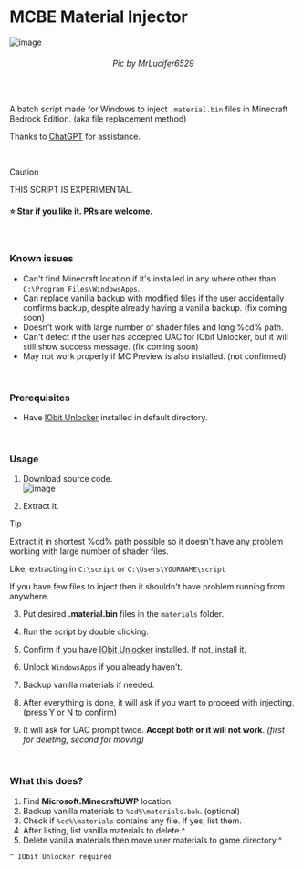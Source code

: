 # MCBE Material Injector

![image](https://github.com/user-attachments/assets/8e0d0846-3ee0-47d2-a490-4acf925c8518)

<h6 align="center"><i>Pic by MrLucifer6529</i></h6>
<br>

A batch script made for Windows to inject `.material.bin` files in Minecraft Bedrock Edition. (aka file replacement method)  

Thanks to [ChatGPT](https://chatgpt.com) for assistance.

<br>

> [!CAUTION]
> THIS SCRIPT IS EXPERIMENTAL.

#### ⭐️ Star if you like it. PRs are welcome.

<br>

### Known issues
* Can't find Minecraft location if it's installed in any where other than `C:\Program Files\WindowsApps`.
* Can replace vanilla backup with modified files if the user accidentally confirms backup, despite already having a vanilla backup. (fix coming soon)
* Doesn't work with large number of shader files and long %cd% path.
* Can't detect if the user has accepted UAC for IObit Unlocker, but it will still show success message. (fix coming soon)
* May not work properly if MC Preview is also installed. (not confirmed)

<br>

### Prerequisites
* Have [IObit Unlocker](https://www.iobit.com/en/iobit-unlocker.php) installed in default directory.

<br>

### Usage
1. Download source code.  
![image](https://github.com/user-attachments/assets/4422464e-26a3-4068-993e-adc76817ca9c)

2. Extract it.

> [!TIP]
> Extract it in shortest %cd% path possible so it doesn't have any problem working with large number of shader files.  
>
> Like, extracting in `C:\script` or `C:\Users\YOURNAME\script`  
>
> If you have few files to inject then it shouldn't have problem running from anywhere. 

3. Put desired **.material.bin** files in the `materials` folder.

4. Run the script by double clicking.

5. Confirm if you have [IObit Unlocker](https://www.iobit.com/en/iobit-unlocker.php) installed. If not, install it.

6. Unlock `WindowsApps` if you already haven't.

7. Backup vanilla materials if needed.

8. After everything is done, it will ask if you want to proceed with injecting. (press Y or N to confirm)

9. It will ask for UAC prompt twice. **Accept both or it will not work**. *(first for deleting, second for moving)*

<br>

### What this does?
1. Find **Microsoft.MinecraftUWP** location.
2. Backup vanilla materials to `%cd%\materials.bak`. (optional)
3. Check if `%cd%\materials` contains any file. If yes, list them.
4. After listing, list vanilla materials to delete.^
5. Delete vanilla materials then move user materials to game directory.^

`^ IObit Unlocker required`

